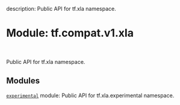 description: Public API for tf.xla namespace.

<div itemscope itemtype="http://developers.google.com/ReferenceObject">
<meta itemprop="name" content="tf.compat.v1.xla" />
<meta itemprop="path" content="Stable" />
</div>

# Module: tf.compat.v1.xla

<!-- Insert buttons and diff -->

<table class="tfo-notebook-buttons tfo-api nocontent" align="left">

</table>



Public API for tf.xla namespace.



## Modules

[`experimental`](../../../tf/compat/v1/xla/experimental.md) module: Public API for tf.xla.experimental namespace.

